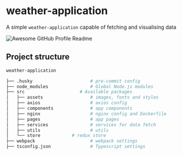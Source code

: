 # weather-application
A simple `weather-application` capable of fetching and visualising data

<img alt="Awesome GitHub Profile Readme" src="https://im7.ezgif.com/tmp/ezgif-7-ba03ca661f08.gif"> </img>

## Project structure
```bash
weather-application

├── .husky                      # pre-commit config
├── node_modules                # Global Node.js modules
├── src                    	# Available packages
│   ├── assets                  # images, fonts and styles
│   ├── axios                   # axios config
│   ├── components              # app components
│   ├── nginx                  	# nginx config and Dockerfile
│   ├── pages                  	# app pages
│   ├── services                # services for data fetch
│   ├── utils                  	# utils
│   └── store            # redux store
├── webpack                     # webpack settings
├── tsconfig.json               # Typescript settings

```
